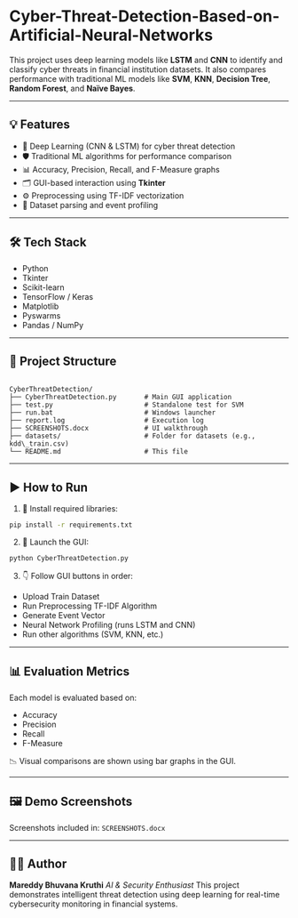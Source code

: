 # Cyber-Threat-Detection-Based-on-Artificial-Neural-Networks

This project uses deep learning models like **LSTM** and **CNN** to identify and classify cyber threats in financial institution datasets. It also compares performance with traditional ML models like **SVM**, **KNN**, **Decision Tree**, **Random Forest**, and **Naïve Bayes**.

---

## 💡 Features
- 🧠 Deep Learning (CNN & LSTM) for cyber threat detection  
- 🛡️ Traditional ML algorithms for performance comparison  
- 📊 Accuracy, Precision, Recall, and F-Measure graphs  
- 🗂️ GUI-based interaction using **Tkinter**  
- ⚙️ Preprocessing using TF-IDF vectorization  
- 📁 Dataset parsing and event profiling  

---

## 🛠️ Tech Stack
- Python  
- Tkinter  
- Scikit-learn  
- TensorFlow / Keras  
- Matplotlib  
- Pyswarms  
- Pandas / NumPy  

---

## 📁 Project Structure

```

CyberThreatDetection/
├── CyberThreatDetection.py       # Main GUI application
├── test.py                       # Standalone test for SVM
├── run.bat                       # Windows launcher
├── report.log                    # Execution log
├── SCREENSHOTS.docx              # UI walkthrough
├── datasets/                     # Folder for datasets (e.g., kdd\_train.csv)
└── README.md                     # This file

````

---

## ▶️ How to Run

1. 🔧 Install required libraries:
```bash
pip install -r requirements.txt
````

2. 🚀 Launch the GUI:

```bash
python CyberThreatDetection.py
```

3. 👇 Follow GUI buttons in order:

* Upload Train Dataset
* Run Preprocessing TF-IDF Algorithm
* Generate Event Vector
* Neural Network Profiling (runs LSTM and CNN)
* Run other algorithms (SVM, KNN, etc.)

---

## 📊 Evaluation Metrics

Each model is evaluated based on:

* Accuracy
* Precision
* Recall
* F-Measure

📉 Visual comparisons are shown using bar graphs in the GUI.

---

## 🖼️ Demo Screenshots

Screenshots included in: `SCREENSHOTS.docx`

---

## 👩‍💻 Author

**Mareddy Bhuvana Kruthi**
*AI & Security Enthusiast* 
This project demonstrates intelligent threat detection using deep learning for real-time cybersecurity monitoring in financial systems.

